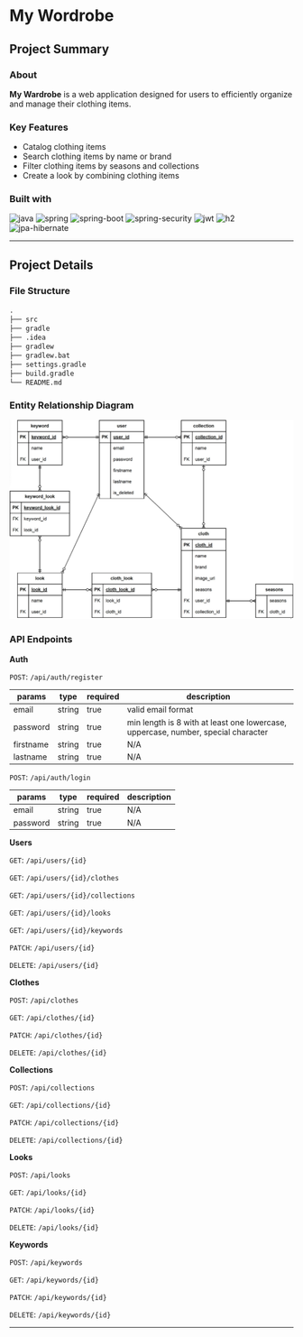 # My Wordrobe

## Project Summary

### About
**My Wardrobe** is a web application designed for users to efficiently organize and manage their clothing items.

### Key Features
- Catalog clothing items
- Search clothing items by name or brand
- Filter clothing items by seasons and collections
- Create a look by combining clothing items

### Built with
![java]
![spring]
![spring-boot]
![spring-security]
![jwt]
![h2]
![jpa-hibernate]

---

## Project Details

### File Structure
    .
    ├── src
    ├── gradle
    ├── .idea
    ├── gradlew
    ├── gradlew.bat
    ├── settings.gradle
    ├── build.gradle
    └── README.md

### Entity Relationship Diagram
![img.png](img.png)

### API Endpoints

**Auth**

`POST`: `/api/auth/register`

| params    | type   | required | description                                                                       |
|-----------|--------|----------|-----------------------------------------------------------------------------------|
| email     | string | true     | valid email format                                                                |
| password  | string | true     | min length is 8 with at least one lowercase, uppercase, number, special character |
| firstname | string | true     | N/A                                                                               |
| lastname  | string | true     | N/A                                                                               |

`POST`: `/api/auth/login`

| params    | type   | required | description |
|-----------|--------|----------|-------------|
| email     | string | true     | N/A         |
| password  | string | true     | N/A         |

**Users**

`GET`: `/api/users/{id}`

`GET`: `/api/users/{id}/clothes`

`GET`: `/api/users/{id}/collections`

`GET`: `/api/users/{id}/looks`

`GET`: `/api/users/{id}/keywords`

`PATCH`: `/api/users/{id}`

`DELETE`: `/api/users/{id}`

**Clothes**

`POST`: `/api/clothes`

`GET`: `/api/clothes/{id}`

`PATCH`: `/api/clothes/{id}`

`DELETE`: `/api/clothes/{id}`

**Collections**

`POST`: `/api/collections`

`GET`: `/api/collections/{id}`

`PATCH`: `/api/collections/{id}`

`DELETE`: `/api/collections/{id}`

**Looks**

`POST`: `/api/looks`

`GET`: `/api/looks/{id}`

`PATCH`: `/api/looks/{id}`

`DELETE`: `/api/looks/{id}`

**Keywords**

`POST`: `/api/keywords`

`GET`: `/api/keywords/{id}`

`PATCH`: `/api/keywords/{id}`

`DELETE`: `/api/keywords/{id}`

---

[java]: https://img.shields.io/badge/java-F8981D?style=for-the-badge&logoColor=white
[spring]: https://img.shields.io/badge/spring-6DB33F?style=for-the-badge&logo=spring&logoColor=white
[spring-boot]: https://img.shields.io/badge/spring%20boot-6DB33F?style=for-the-badge&logo=springboot&logoColor=white
[spring-security]: https://img.shields.io/badge/spring%20security-6DB33F?style=for-the-badge&logo=springsecurity&logoColor=white
[h2]: https://img.shields.io/badge/h2%20database-0000bb?style=for-the-badge&logoColor=white
[jpa-hibernate]: https://img.shields.io/badge/jpa%20hibernate-59666C?style=for-the-badge&logo=hibernate&logoColor=white
[jwt]: https://img.shields.io/badge/json%20web%20token-000000?style=for-the-badge&logo=jsonwebtokens&logoColor=white
